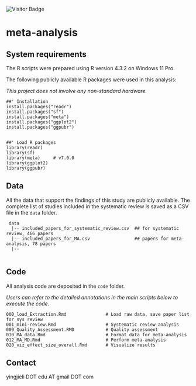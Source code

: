 ![Visitor Badge](https://visitor-badge.laobi.icu/badge?page_id=yingjie4science.meta-analysis-nature-health)

# meta-analysis

## System requirements

The R scripts were prepared using R version 4.3.2 on Windows 11 Pro.

The following publicly available R packages were used in this analysis:

*This project does not involve any non-standard hardware.*

```         
##' Installation
install.packages("readr")
install.packages("sf")
install.packages("meta")
install.packages("ggplot2")
install.packages("ggpubr")


##' Load R packages
library(readr)
library(sf)
library(meta)     # v7.0.0
library(ggplot2)
library(ggpubr)
```

## Data

All the data that support the findings of this study are publicly available. The complete list of studies included in the systematic review is saved as a CSV file in the `data` folder.

```         
 data
  |-- included_papers_for_systematic_review.csv  ## for systematic review, 466 papers
  |-- included_papers_for_MA.csv                 ## papers for meta-analysis, 78 papers
  |-- 
  
```

## Code

All analysis code are deposited in the `code` folder.

*Users can refer to the detailed annotations in the main scripts below to execute the code.*

```         
000_load_Extraction.Rmd               # Load raw data, save paper list for sys review
001_mini-review.Rmd                   # Systematic review analysis
009_Quality_Assessment.RMD            # Quality assessment
010_MA_data.Rmd                       # Format data for meta-analysis
012_MA_MD.Rmd                         # Perform meta-analysis
020_viz_effect_size_overall.Rmd       # Visualize results
```

## Contact

yingjieli DOT edu AT gmail DOT com
